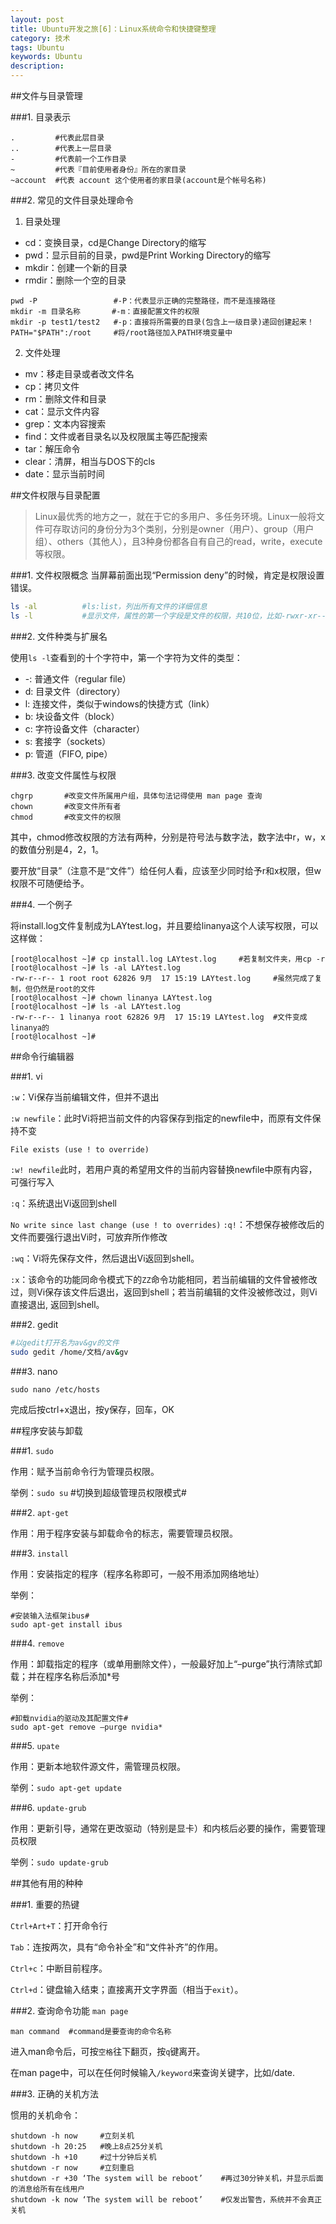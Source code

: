 ```yaml
---
layout: post
title: Ubuntu开发之旅[6]：Linux系统命令和快捷键整理
category: 技术
tags: Ubuntu
keywords: Ubuntu
description: 
---
```


##文件与目录管理

###1. 目录表示
```
.         #代表此层目录
..        #代表上一层目录
-         #代表前一个工作目录
~         #代表『目前使用者身份』所在的家目录
~account  #代表 account 这个使用者的家目录(account是个帐号名称)
```

###2. 常见的文件目录处理命令

1) 目录处理

- cd：变换目录，cd是Change Directory的缩写
- pwd：显示目前的目录，pwd是Print Working Directory的缩写
- mkdir：创建一个新的目录
- rmdir：删除一个空的目录

```
pwd -P                 #-P：代表显示正确的完整路径，而不是连接路径
mkdir -m 目录名称       #-m：直接配置文件的权限
mkdir -p test1/test2   #-p：直接将所需要的目录(包含上一级目录)递回创建起来！
PATH="$PATH":/root     #将/root路径加入PATH环境变量中
```

2) 文件处理

- mv：移走目录或者改文件名
- cp：拷贝文件
- rm：删除文件和目录
- cat：显示文件内容
- grep：文本内容搜索
- find：文件或者目录名以及权限属主等匹配搜索
- tar：解压命令
- clear：清屏，相当与DOS下的cls
- date：显示当前时间


##文件权限与目录配置

> Linux最优秀的地方之一，就在于它的多用户、多任务环境。Linux一般将文件可存取访问的身份分为3个类别，分别是owner（用户）、group（用户组）、others（其他人），且3种身份都各自有自己的read，write，execute等权限。

###1. 文件权限概念
当屏幕前面出现“Permission deny”的时候，肯定是权限设置错误。

```sh
ls -al          #ls:list，列出所有文件的详细信息
ls -l           #显示文件，属性的第一个字段是文件的权限，共10位，比如-rwxr-xr--，表示owner具有rwx权限，group具有rx权限，others只具有r权限
```

###2. 文件种类与扩展名

使用`ls -l`查看到的十个字符中，第一个字符为文件的类型：

- -: 普通文件（regular file）
- d: 目录文件（directory）
- l: 连接文件，类似于windows的快捷方式（link）
- b: 块设备文件（block）
- c: 字符设备文件（character）
- s: 套接字（sockets）
- p: 管道（FIFO, pipe）

###3. 改变文件属性与权限

```
chgrp       #改变文件所属用户组，具体句法记得使用 man page 查询
chown       #改变文件所有者
chmod       #改变文件的权限
```
其中，chmod修改权限的方法有两种，分别是符号法与数字法，数字法中r，w，x的数值分别是4，2，1。

要开放“目录”（注意不是“文件”）给任何人看，应该至少同时给予r和x权限，但w权限不可随便给予。

###4. 一个例子

将install.log文件复制成为LAYtest.log，并且要给linanya这个人读写权限，可以这样做：

```
[root@localhost ~]# cp install.log LAYtest.log     #若复制文件夹，用cp -r
[root@localhost ~]# ls -al LAYtest.log 
-rw-r--r-- 1 root root 62826 9月  17 15:19 LAYtest.log     #虽然完成了复制，但仍然是root的文件
[root@localhost ~]# chown linanya LAYtest.log 
[root@localhost ~]# ls -al LAYtest.log       
-rw-r--r-- 1 linanya root 62826 9月  17 15:19 LAYtest.log  #文件变成linanya的
[root@localhost ~]# 
```

##命令行编辑器

###1. vi

`:w`：Vi保存当前编辑文件，但并不退出

`:w newfile`：此时Vi将把当前文件的内容保存到指定的newfile中，而原有文件保持不变

`File exists (use ! to override)`

`:w! newfile`此时，若用户真的希望用文件的当前内容替换newfile中原有内容，可强行写入

`:q`：系统退出Vi返回到shell

`No write since last change (use ! to overrides)`
`:q!`：不想保存被修改后的文件而要强行退出Vi时，可放弃所作修改

`:wq`：Vi将先保存文件，然后退出Vi返回到shell。

`:x`：该命令的功能同命令模式下的`ZZ`命令功能相同，若当前编辑的文件曾被修改过，则Vi保存该文件后退出，返回到shell；若当前编辑的文件没被修改过，则Vi直接退出, 返回到shell。

###2. gedit

```sh
#以gedit打开名为av&gv的文件
sudo gedit /home/文档/av&gv 
```

###3. nano 

`sudo nano /etc/hosts`

完成后按ctrl+x退出，按y保存，回车，OK


##程序安装与卸载

###1. `sudo`

作用：赋予当前命令行为管理员权限。

举例：`sudo su` #切换到超级管理员权限模式#

###2. `apt-get`

作用：用于程序安装与卸载命令的标志，需要管理员权限。

###3. `install`

作用：安装指定的程序（程序名称即可，一般不用添加网络地址）

举例：

```
#安装输入法框架ibus#
sudo apt-get install ibus 
```

###4. `remove`

作用：卸载指定的程序（或单用删除文件），一般最好加上“–purge”执行清除式卸载；并在程序名称后添加*号

举例：

```
#卸载nvidia的驱动及其配置文件#
sudo apt-get remove –purge nvidia* 
```

###5. `upate`

作用：更新本地软件源文件，需管理员权限。

举例：`sudo apt-get update`

 
###6. `update-grub`

作用：更新引导，通常在更改驱动（特别是显卡）和内核后必要的操作，需要管理员权限

举例：`sudo update-grub`


##其他有用的种种

###1. 重要的热键

`Ctrl+Art+T`：打开命令行

`Tab`：连按两次，具有“命令补全”和“文件补齐”的作用。

`Ctrl+c`：中断目前程序。

`Ctrl+d`：键盘输入结束；直接离开文字界面（相当于`exit`）。

###2. 查询命令功能 `man page`

```
man command  #command是要查询的命令名称
```

进入man命令后，可按`空格`往下翻页，按`q`键离开。

在man page中，可以在任何时候输入`/keyword`来查询关键字，比如/date.

###3. 正确的关机方法

惯用的关机命令：

```
shutdown -h now     #立刻关机
shutdown -h 20:25   #晚上8点25分关机
shutdown -h +10     #过十分钟后关机
shutdown -r now     #立刻重启
shutdown -r +30 ‘The system will be reboot’    #再过30分钟关机，并显示后面的消息给所有在线用户
shutdown -k now ‘The system will be reboot’    #仅发出警告，系统并不会真正关机
```
